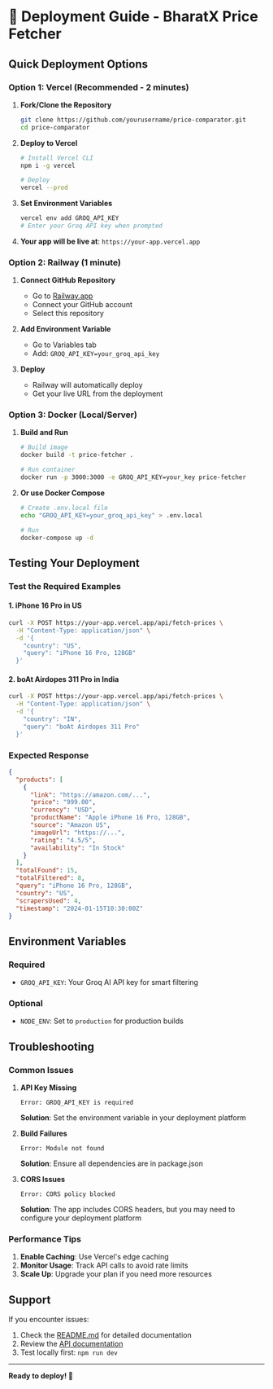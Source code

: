 # 🚀 Deployment Guide - BharatX Price Fetcher

## Quick Deployment Options

### Option 1: Vercel (Recommended - 2 minutes)

1. **Fork/Clone the Repository**
   ```bash
   git clone https://github.com/yourusername/price-comparator.git
   cd price-comparator
   ```

2. **Deploy to Vercel**
   ```bash
   # Install Vercel CLI
   npm i -g vercel
   
   # Deploy
   vercel --prod
   ```

3. **Set Environment Variables**
   ```bash
   vercel env add GROQ_API_KEY
   # Enter your Groq API key when prompted
   ```

4. **Your app will be live at**: `https://your-app.vercel.app`

### Option 2: Railway (1 minute)

1. **Connect GitHub Repository**
   - Go to [Railway.app](https://railway.app)
   - Connect your GitHub account
   - Select this repository

2. **Add Environment Variable**
   - Go to Variables tab
   - Add: `GROQ_API_KEY=your_groq_api_key`

3. **Deploy**
   - Railway will automatically deploy
   - Get your live URL from the deployment

### Option 3: Docker (Local/Server)

1. **Build and Run**
   ```bash
   # Build image
   docker build -t price-fetcher .
   
   # Run container
   docker run -p 3000:3000 -e GROQ_API_KEY=your_key price-fetcher
   ```

2. **Or use Docker Compose**
   ```bash
   # Create .env.local file
   echo "GROQ_API_KEY=your_groq_api_key" > .env.local
   
   # Run
   docker-compose up -d
   ```

## Testing Your Deployment

### Test the Required Examples

#### 1. iPhone 16 Pro in US
```bash
curl -X POST https://your-app.vercel.app/api/fetch-prices \
  -H "Content-Type: application/json" \
  -d '{
    "country": "US",
    "query": "iPhone 16 Pro, 128GB"
  }'
```

#### 2. boAt Airdopes 311 Pro in India
```bash
curl -X POST https://your-app.vercel.app/api/fetch-prices \
  -H "Content-Type: application/json" \
  -d '{
    "country": "IN",
    "query": "boAt Airdopes 311 Pro"
  }'
```

### Expected Response
```json
{
  "products": [
    {
      "link": "https://amazon.com/...",
      "price": "999.00",
      "currency": "USD",
      "productName": "Apple iPhone 16 Pro, 128GB",
      "source": "Amazon US",
      "imageUrl": "https://...",
      "rating": "4.5/5",
      "availability": "In Stock"
    }
  ],
  "totalFound": 15,
  "totalFiltered": 8,
  "query": "iPhone 16 Pro, 128GB",
  "country": "US",
  "scrapersUsed": 4,
  "timestamp": "2024-01-15T10:30:00Z"
}
```

## Environment Variables

### Required
- `GROQ_API_KEY`: Your Groq AI API key for smart filtering

### Optional
- `NODE_ENV`: Set to `production` for production builds

## Troubleshooting

### Common Issues

1. **API Key Missing**
   ```
   Error: GROQ_API_KEY is required
   ```
   **Solution**: Set the environment variable in your deployment platform

2. **Build Failures**
   ```
   Error: Module not found
   ```
   **Solution**: Ensure all dependencies are in package.json

3. **CORS Issues**
   ```
   Error: CORS policy blocked
   ```
   **Solution**: The app includes CORS headers, but you may need to configure your deployment platform

### Performance Tips

1. **Enable Caching**: Use Vercel's edge caching
2. **Monitor Usage**: Track API calls to avoid rate limits
3. **Scale Up**: Upgrade your plan if you need more resources

## Support

If you encounter issues:
1. Check the [README.md](README.md) for detailed documentation
2. Review the [API documentation](README.md#api-endpoints)
3. Test locally first: `npm run dev`

---

**Ready to deploy! 🚀** 